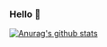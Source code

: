 ### Hello 👋

[![Anurag's github stats](https://github-readme-stats.vercel.app/api?username=inhwa0)](https://github.com/anuraghazra/github-readme-stats)


<!--
**inhwa0/inhwa0** is a ✨ _special_ ✨ repository because its `README.md` (this file) appears on your GitHub profile.

Here are some ideas to get you started:

- 🔭 I’m currently working on ...
- 🌱 I’m currently learning ...
- 👯 I’m looking to collaborate on ...
- 🤔 I’m looking for help with ...
- 💬 Ask me about ...
- 📫 How to reach me: ...
- 😄 Pronouns: ...
- ⚡ Fun fact: ...
-->
